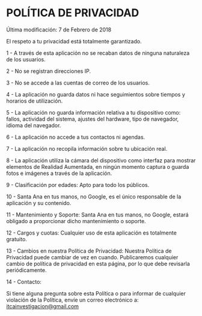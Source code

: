 # POLÍTICA DE PRIVACIDAD

Última modificación: 7 de Febrero de 2018

El respeto a tu privacidad está totalmente garantizado.

1 - A través de esta aplicación no se recaban datos de ninguna naturaleza de los usuarios.

2 - No se registran direcciones IP.

3 - No se accede a las cuentas de correo de los usuarios.

4 - La aplicación no guarda datos ni hace seguimientos sobre tiempos y horarios de utilización.

5 - La aplicación no guarda información relativa a tu dispositivo como: fallos, actividad del sistema, ajustes del hardware, tipo de navegador, idioma del navegador.

6 - La aplicación no accede a tus contactos ni agendas.

7 - La aplicación no recopila información sobre tu ubicación real.

8 - La aplicación utiliza la cámara del dispositivo como interfaz para mostrar elementos de Realidad Aumentada, en ningún momento captura o guarda fotos e imágenes a través de la aplicación.

9 - Clasificación por edades: Apto para todo los públicos.

10 - Santa Ana en tus manos, no Google, es el único responsable de la aplicación y su contenido.

11 - Mantenimiento y Soporte: Santa Ana en tus manos, no Google, estará obligado a proporcionar dicho mantenimiento o soporte.

12 - Cargos y cuotas:
     Cualquier uso de esta aplicación es totalmente gratuito.

13 - Cambios en nuestra Política de Privacidad:
     Nuestra Política de Privacidad puede cambiar de vez en cuando.
     Publicaremos cualquier cambio de política de privacidad en esta página, por lo que debe revisarla periódicamente.

14 - Contacto:

Si tiene alguna pregunta sobre esta Política o para informar de cualquier violación de la Política, envíe un correo electrónico a: itcainvestigacion@gmail.com
